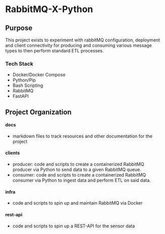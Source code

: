 # RabbitMQ-X-Python 

## Purpose
This project exists to experiment with rabbitMQ configuration, deployment and client connectivity for producing and consuming various message types to then perform standard ETL
processes.

### Tech Stack
- Docker/Docker Compose
- Python/Pip
- Bash Scripting
- RabbitMQ
- FastAPI

## Project Organization

#### docs
- markdown files to track resources and other documentation for the project
#### clients
- producer: code and scripts to create a containerized RabbitMQ producer via Python to send data to a given RabbitMQ queue.
- consumer: code and scripts to create a containerized RabbitMQ consumer via Python to ingest data and perform ETL on said data.
#### infra
- code and scripts to spin up and maintain RabbitMQ via Docker
#### rest-api
- code and scripts to spin up a REST-API for the sensor data